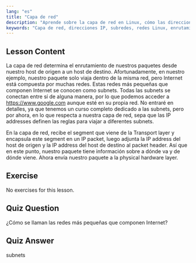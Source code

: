 ```yaml
---
lang: "es"
title: "Capa de red"
description: "Aprende sobre la capa de red en Linux, cómo las direcciones IP enrutan paquetes a través de subredes y su papel en la transmisión de datos. ¡Comienza tu viaje en redes Linux!"
keywords: "Capa de red, direcciones IP, subredes, redes Linux, enrutamiento de paquetes, principiante, tutorial, guía"
---
```


## Lesson Content

La capa de red determina el enrutamiento de nuestros paquetes desde nuestro host de origen a un host de destino. Afortunadamente, en nuestro ejemplo, nuestro paquete solo viaja dentro de la misma red, pero Internet está compuesta por muchas redes. Estas redes más pequeñas que componen Internet se conocen como subnets. Todas las subnets se conectan entre sí de alguna manera, por lo que podemos acceder a <https://www.google.com> aunque esté en su propia red. No entraré en detalles, ya que tenemos un curso completo dedicado a las subnets, pero por ahora, en lo que respecta a nuestra capa de red, sepa que las IP addresses definen las reglas para viajar a diferentes subnets.

En la capa de red, recibe el segment que viene de la Transport layer y encapsula este segment en un IP packet, luego adjunta la IP address del host de origen y la IP address del host de destino al packet header. Así que en este punto, nuestro paquete tiene información sobre a dónde va y de dónde viene. Ahora envía nuestro paquete a la physical hardware layer.

## Exercise

No exercises for this lesson.

## Quiz Question

¿Cómo se llaman las redes más pequeñas que componen Internet?

## Quiz Answer

subnets
